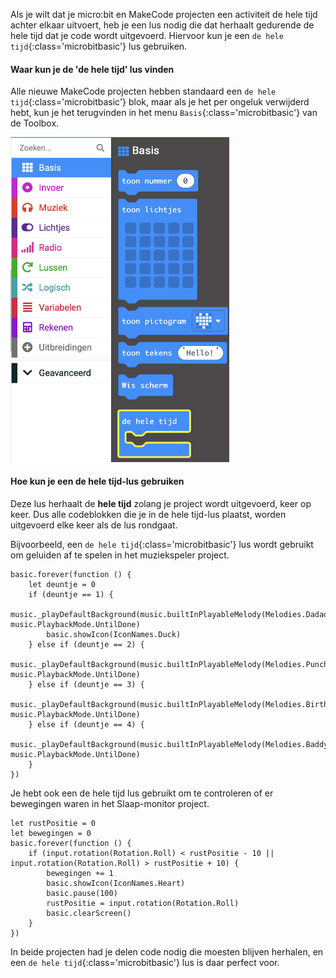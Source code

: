 Als je wilt dat je micro:bit en MakeCode projecten een activiteit de hele tijd achter elkaar uitvoert, heb je een lus nodig die dat herhaalt gedurende de hele tijd dat je code wordt uitgevoerd. Hiervoor kun je een `de hele tijd`{:class='microbitbasic'} lus gebruiken.

#### Waar kun je de 'de hele tijd' lus vinden

Alle nieuwe MakeCode projecten hebben standaard een `de hele tijd`{:class='microbitbasic'} blok, maar als je het per ongeluk verwijderd hebt, kun je het terugvinden in het menu `Basis`{:class='microbitbasic'} van de Toolbox.

<img src="images/forever-location.png" alt="The Basic menu with the `forever` block highlighted." width="350"/>

#### Hoe kun je een de hele tijd-lus gebruiken

Deze lus herhaalt de **hele tijd** zolang je project wordt uitgevoerd, keer op keer. Dus alle codeblokken die je in de hele tijd-lus plaatst, worden uitgevoerd elke keer als de lus rondgaat.

Bijvoorbeeld, een `de hele tijd`{:class='microbitbasic'} lus wordt gebruikt om geluiden af te spelen in het muziekspeler project.

```microbit
basic.forever(function () {
    let deuntje = 0
    if (deuntje == 1) {
        music._playDefaultBackground(music.builtInPlayableMelody(Melodies.Dadadadum), music.PlaybackMode.UntilDone)
        basic.showIcon(IconNames.Duck)
    } else if (deuntje == 2) {
        music._playDefaultBackground(music.builtInPlayableMelody(Melodies.Punchline), music.PlaybackMode.UntilDone)
    } else if (deuntje == 3) {
        music._playDefaultBackground(music.builtInPlayableMelody(Melodies.Birthday), music.PlaybackMode.UntilDone)
    } else if (deuntje == 4) {
        music._playDefaultBackground(music.builtInPlayableMelody(Melodies.Baddy), music.PlaybackMode.UntilDone)
    }
})
```

Je hebt ook een de hele tijd lus gebruikt om te controleren of er bewegingen waren in het Slaap-monitor project.

```microbit
let rustPositie = 0
let bewegingen = 0
basic.forever(function () {
    if (input.rotation(Rotation.Roll) < rustPositie - 10 || input.rotation(Rotation.Roll) > rustPositie + 10) {
        bewegingen += 1
        basic.showIcon(IconNames.Heart)
        basic.pause(100)
        rustPositie = input.rotation(Rotation.Roll)
        basic.clearScreen()
    }
})
```

In beide projecten had je delen code nodig die moesten blijven herhalen, en een `de hele tijd`{:class='microbitbasic'} lus is daar perfect voor.
